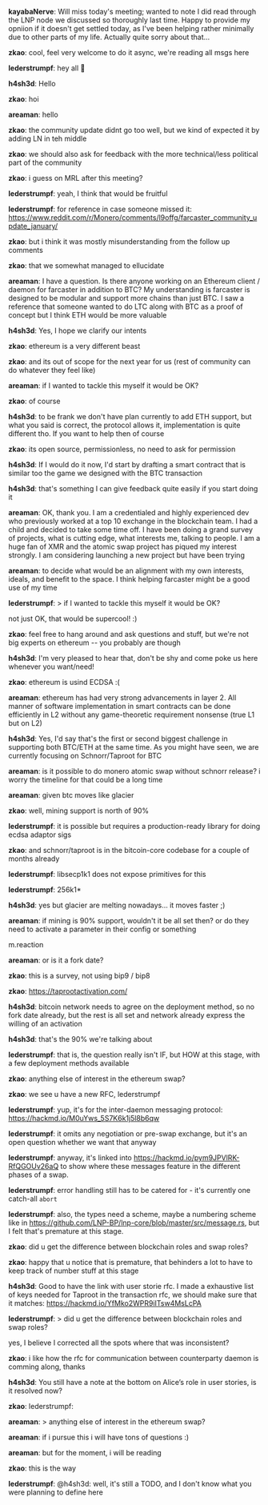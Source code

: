 **kayabaNerve**: Will miss today's meeting; wanted to note I did read through the LNP node we discussed so thoroughly last time. Happy to provide my opniion if it doesn't get settled today, as I've been helping rather minimally due to other parts of my life. Actually quite sorry about that...

**zkao**:  cool, feel very welcome to do it async, we're reading all msgs here

**lederstrumpf**: hey all 👋

**h4sh3d**: Hello

**zkao**: hoi

**areaman**: hello

**zkao**: the community update didnt go too well, but we kind of expected it by adding LN in teh middle

**zkao**: we should also ask for feedback with the more technical/less political part of the community

**zkao**: i guess on MRL after this meeting?

**lederstrumpf**: yeah, I think that would be fruitful

**lederstrumpf**: for reference in case someone missed it: https://www.reddit.com/r/Monero/comments/l9offg/farcaster_community_update_january/

**zkao**: but i think it was mostly misunderstanding from the follow up comments

**zkao**: that we somewhat managed to ellucidate

**areaman**: I have a question. Is there anyone working on an Ethereum client / daemon for farcaster in addition to BTC? My understanding is farcaster is designed to be modular and support more chains than just BTC. I saw a reference that someone wanted to do LTC along with BTC as a proof of concept but I think ETH would be more valuable

**h4sh3d**: Yes, I hope we clarify our intents

**zkao**: ethereum is a very different beast

**zkao**: and its out of scope for the next year for us (rest of community can do whatever they feel like)

**areaman**: if I wanted to tackle this myself it would be OK?

**zkao**: of course

**h4sh3d**: to be frank we don't have plan currently to add ETH support, but what you said is correct, the protocol allows it, implementation is quite different tho. If you want to help then of course

**zkao**: its open source, permissionless, no need to ask for permission

**h4sh3d**: If I would do it now, I'd start by drafting a smart contract that is similar too the game we designed with the BTC transaction

**h4sh3d**: that's something I can give feedback quite easily if you start doing it

**areaman**: OK, thank you. I am a credentialed and highly experienced dev who previously worked at a top 10 exchange in the blockchain team. I had a child and decided to take some time off. I have been doing a grand survey of projects, what is cutting edge, what interests me, talking to people. I am a huge fan of XMR and the atomic swap project has piqued my interest strongly. I am considering launching a new project but have been trying

**areaman**:  to decide what would be an alignment with my own interests, ideals, and benefit to the space. I think helping farcaster might be a good use of my time

**lederstrumpf**: > if I wanted to tackle this myself it would be OK?

not just OK, that would be supercool! :)

**zkao**: feel free to hang around and ask questions and stuff, but we're not big experts on ethereum -- you probably are though

**h4sh3d**: I'm very pleased to hear that, don't be shy and come poke us here whenever you want/need!

**zkao**: ethereum is usind ECDSA :(

**areaman**: ethereum has had very strong advancements in layer 2. All manner of software implementation in smart contracts can be done efficiently in L2 without any game-theoretic requirement nonsense (true L1 but on L2)

**h4sh3d**: Yes, I'd say that's the first or second biggest challenge in supporting both BTC/ETH at the same time. As you might have seen, we are currently focusing on Schnorr/Taproot for BTC

**areaman**: is it possible to do monero atomic swap without schnorr release? i worry the timeline for that could be a long time

**areaman**: given btc moves like glacier

**zkao**: well, mining support is north of 90%

**lederstrumpf**: it is possible but requires a production-ready library for doing ecdsa adaptor sigs

**zkao**: and schnorr/taproot is in the bitcoin-core codebase for a couple of months already

**lederstrumpf**: libsecp1k1 does not expose primitives for this

**lederstrumpf**: 256k1*

**h4sh3d**: yes but glacier are melting nowadays... it moves faster ;)

**areaman**: if mining is 90% support, wouldn't it be all set then? or do they need to activate a parameter in their config or something

m.reaction

**areaman**: or is it a fork date?

**zkao**: this is a survey, not using bip9 / bip8

**zkao**: https://taprootactivation.com/

**h4sh3d**: bitcoin network needs to agree on the deployment method, so no fork date already, but the rest is all set and network already express the willing of an activation

**h4sh3d**: that's the 90% we're talking about

**lederstrumpf**: that is, the question really isn't IF, but HOW at this stage, with a few deployment methods available

**zkao**: anything else of interest in the ethereum swap?

**zkao**: we see u have a new RFC, lederstrumpf

**lederstrumpf**: yup, it's for the inter-daemon messaging protocol: https://hackmd.io/M0uYws_5S7K6k1j5l8b6qw

**lederstrumpf**: it omits any negotiation or pre-swap exchange, but it's an open question whether we want that anyway

**lederstrumpf**: anyway, it's linked into https://hackmd.io/pym9JPVlRK-RfQGOUv26aQ to show where these messages feature in the different phases of a swap.

**lederstrumpf**: error handling still has to be catered for - it's currently one catch-all `abort`

**lederstrumpf**: also, the types need a scheme, maybe a numbering scheme like in https://github.com/LNP-BP/lnp-core/blob/master/src/message.rs, but I felt that's premature at this stage.

**zkao**: did u get the difference between blockchain roles and swap roles?

**zkao**: happy that u notice that is premature, that behinders a lot to have to keep track of number stuff at this stage

**h4sh3d**: Good to have the link with user storie rfc. I made a exhaustive list of keys needed for Taproot in the transaction rfc, we should make sure that it matches: https://hackmd.io/YfMko2WPR9iITsw4MsLcPA

**lederstrumpf**: > did u get the difference between blockchain roles and swap roles?

yes, I believe I corrected all the spots where that was inconsistent?

**zkao**: i like how the rfc for communication between counterparty daemon is comming along, thanks

**h4sh3d**: You still have a note at the bottom on Alice’s role in user stories, is it resolved now?

**zkao**: lederstrumpf:

**areaman**: > anything else of interest in the ethereum swap?

**areaman**: if i pursue this i will have tons of questions :)

**areaman**: but for the moment, i will be reading

**zkao**: this is the way

**lederstrumpf**: 
@h4sh3d: well, it's still a TODO, and I don't know what you were planning to define here
